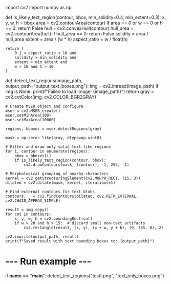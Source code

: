 import cv2
import numpy as np

def is_likely_text_region(contour, bbox, min_solidity=0.4, min_extent=0.3):
    x, y, w, h = bbox
    area = cv2.contourArea(contour)
    if area == 0 or w == 0 or h == 0:
        return False
    hull = cv2.convexHull(contour)
    hull_area = cv2.contourArea(hull)
    if hull_area == 0:
        return False
    solidity = area / hull_area
    extent = area / (w * h)
    aspect_ratio = w / float(h)
    
    return (
        0.1 < aspect_ratio < 10 and
        solidity > min_solidity and
        extent > min_extent and
        w > 10 and h > 10
    )

def detect_text_regions(image_path, output_path="output_text_boxes.png"):
    img = cv2.imread(image_path)
    if img is None:
        print(f"Failed to load image: {image_path}")
        return
    gray = cv2.cvtColor(img, cv2.COLOR_BGR2GRAY)

    # Create MSER object and configure
    mser = cv2.MSER_create()
    mser.setMinArea(100)
    mser.setMaxArea(10000)

    regions, bboxes = mser.detectRegions(gray)

    mask = np.zeros_like(gray, dtype=np.uint8)

    # Filter and draw only valid text-like regions
    for i, contour in enumerate(regions):
        bbox = bboxes[i]
        if is_likely_text_region(contour, bbox):
            cv2.drawContours(mask, [contour], -1, 255, -1)

    # Morphological grouping of nearby characters
    kernel = cv2.getStructuringElement(cv2.MORPH_RECT, (15, 3))
    dilated = cv2.dilate(mask, kernel, iterations=1)

    # Find external contours for text blobs
    contours, _ = cv2.findContours(dilated, cv2.RETR_EXTERNAL, cv2.CHAIN_APPROX_SIMPLE)

    result = img.copy()
    for cnt in contours:
        x, y, w, h = cv2.boundingRect(cnt)
        if w > 20 and h > 15:  # discard small non-text artifacts
            cv2.rectangle(result, (x, y), (x + w, y + h), (0, 255, 0), 2)

    cv2.imwrite(output_path, result)
    print(f"Saved result with text bounding boxes to: {output_path}")

# --- Run example ---
if __name__ == "__main__":
    detect_text_regions("testt.png", "text_only_boxes.png")